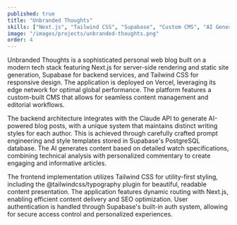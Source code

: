 ```yaml
---
published: true
title: "Unbranded Thoughts"
skills: ["Next.js", "Tailwind CSS", "Supabase", "Custom CMS", "AI Generated Content", "Branding"]
image: "/images/projects/unbranded-thoughts.png"
order: 4
---
```


Unbranded Thoughts is a sophisticated personal web blog built on a modern tech stack featuring Next.js for server-side rendering and static site generation, Supabase for backend services, and Tailwind CSS for responsive design. The application is deployed on Vercel, leveraging its edge network for optimal global performance. The platform features a custom-built CMS that allows for seamless content management and editorial workflows.

The backend architecture integrates with the Claude API to generate AI-powered blog posts, with a unique system that maintains distinct writing styles for each author. This is achieved through carefully crafted prompt engineering and style templates stored in Supabase's PostgreSQL database. The AI generates content based on detailed watch specifications, combining technical analysis with personalized commentary to create engaging and informative articles.

The frontend implementation utilizes Tailwind CSS for utility-first styling, including the @tailwindcss/typography plugin for beautiful, readable content presentation. The application features dynamic routing with Next.js, enabling efficient content delivery and SEO optimization. User authentication is handled through Supabase's built-in auth system, allowing for secure access control and personalized experiences.